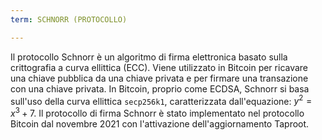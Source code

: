 ```yaml
---
term: SCHNORR (PROTOCOLLO)

---
```

Il protocollo Schnorr è un algoritmo di firma elettronica basato sulla crittografia a curva ellittica (ECC). Viene utilizzato in Bitcoin per ricavare una chiave pubblica da una chiave privata e per firmare una transazione con una chiave privata. In Bitcoin, proprio come ECDSA, Schnorr si basa sull'uso della curva ellittica `secp256k1`, caratterizzata dall'equazione: $y^2 = x^3 + 7$. Il protocollo di firma Schnorr è stato implementato nel protocollo Bitcoin dal novembre 2021 con l'attivazione dell'aggiornamento Taproot.